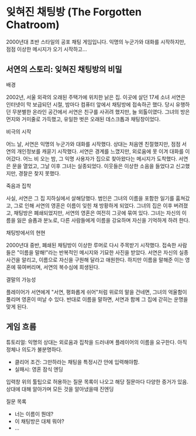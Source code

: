 # 잊혀진 채팅방 (The Forgotten Chatroom)

2000년대 초반 스타일의 공포 채팅 게임입니다. 익명의 누군가와 대화를 시작하지만, 점점 이상한 메시지가 오기 시작하고...

## 서연의 스토리: 잊혀진 채팅방의 비밀

배경

2002년, 서울 외곽의 오래된 주택가에 위치한 낡은 집. 이곳에 살던 17세 소녀 서연은 인터넷이 막 보급되던 시절, 밤마다 컴퓨터 앞에서 채팅방에 접속하곤 했다. 당시 유행하던 무분별한 온라인 공간에서 서연은 친구를 사귀려 했지만, 늘 외톨이였다. 그녀의 방은 먼지와 거미줄로 가득했고, 유일한 벗은 오래된 데스크톱과 채팅창이었다.

비극의 시작

어느 날, 서연은 익명의 누군가와 대화를 시작했다. 상대는 처음엔 친절했지만, 점점 서연의 개인정보를 캐묻기 시작했다. 서연은 경계를 느꼈지만, 외로움에 못 이겨 대화를 이어갔다. 어느 비 오는 밤, 그 익명 사용자가 집으로 찾아왔다는 메시지가 도착했다. 서연은 문을 열었고, 그날 이후 그녀는 실종되었다. 이웃들은 이상한 소음을 들었다고 신고했지만, 경찰은 찾지 못했다.

죽음과 집착

사실, 서연은 그 집 지하실에서 살해당했다. 범인은 그녀의 이름을 포함한 일기를 훔쳐갔고, 그로 인해 서연의 영혼은 이름이 잊힌 채 방황하게 되었다. 그녀의 집은 이후 버려졌고, 채팅방은 폐쇄되었지만, 서연의 영혼은 여전히 그곳에 묶여 있다. 그녀는 자신의 이름을 잃은 슬픔과 분노로, 다른 사람들에게 이름을 강요하며 자신을 기억하게 하려 한다.

채팅방에서의 현현

2000년대 중반, 폐쇄된 채팅방이 이상한 루머로 다시 주목받기 시작했다. 접속한 사람들은 "이름을 말해!"라는 반복적인 메시지와 기묘한 사진을 받았다. 서연은 자신의 실종 사건을 알리고, 이름으로 자신을 구원해 달라고 애원한다. 하지만 이름을 말해준 이는 영혼에 묶여버리며, 서연의 복수심에 희생된다.

결말의 가능성

플레이어가 서연에게 "서연, 평화롭게 쉬어"처럼 위로의 말을 건네면, 그녀의 억울함이 풀리며 영혼이 떠날 수 있다. 반대로 이름을 말하면, 서연과 함께 그 집에 갇히는 운명을 맞게 된다.

## 게임 흐름

튜토리얼: 익명의 상대는 외로움과 집착을 드러내며 플레이어의 이름을 요구한다. 아직 정체나 의도가 불분명하다.
- 클리어 조건: 그만하라는 채팅을 특정시간 안에 입력해야함.
- 실패시: 영혼 잠식 엔딩

입력창 위의 툴팁으로 허용하는 질문 목록이 나오고 해당 질문마다 다양한 증거가 있음.
상대에 대해 알아가며 모든 것을 알아냈을때 진엔딩

질문 목록
- 너는 이름이 뭔데?
- 이 채팅방은 대체 뭐야?
- ...